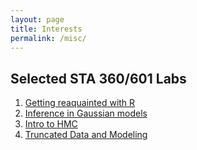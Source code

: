 ```yaml
---
layout: page
title: Interests
permalink: /misc/
---
```


## Selected STA 360/601 Labs

1. [Getting reaquainted with R](assets/misc/lab01.html)
2. [Inference in Gaussian models](assets/misc/lab05a.html)
3. [Intro to HMC](assets/misc/lab04.html)
4. [Truncated Data and Modeling](assets/misc/lab08.html)

